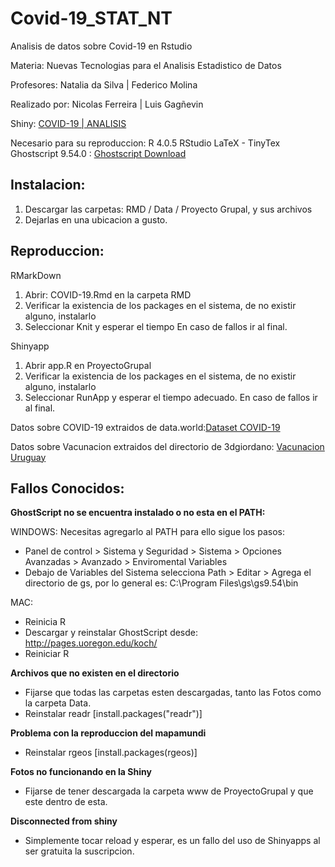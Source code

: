 # Covid-19_STAT_NT
Analisis de datos sobre Covid-19 en Rstudio 

Materia: Nuevas Tecnologias para el Analisis Estadistico de Datos

Profesores: Natalia da Silva | Federico Molina

Realizado por: Nicolas Ferreira | Luis Gagñevin

Shiny: [COVID-19 | ANALISIS ](https://luisgagn.shinyapps.io/Proyecto_COVID-19/)



Necesario para su reproduccion:
R 4.0.5
RStudio
LaTeX - TinyTex
Ghostscript 9.54.0 : [Ghostscript Download](https://ghostscript.com/download/gsdnld.html)



## Instalacion:
1) Descargar las carpetas: RMD / Data / Proyecto Grupal, y sus archivos
2) Dejarlas en una ubicacion a gusto.

## Reproduccion:

RMarkDown
1) Abrir: COVID-19.Rmd en la carpeta RMD
2) Verificar la existencia de los packages en el sistema, de no existir alguno, instalarlo
3) Seleccionar Knit y esperar el tiempo
   En caso de fallos ir al final.
  
Shinyapp
1) Abrir app.R en ProyectoGrupal
2) Verificar la existencia de los packages en el sistema, de no existir alguno, instalarlo
3) Seleccionar RunApp y esperar el tiempo adecuado.
   En caso de fallos ir al final.


Datos sobre COVID-19 extraidos de data.world:[Dataset COVID-19](https://data.world/covid-19-data-resource-hub/covid-19-case-counts)

Datos sobre Vacunacion extraidos del directorio de 3dgiordano: [Vacunacion Uruguay](https://github.com/3dgiordano/covid-19-uy-vacc-data/tree/main/data)





## Fallos Conocidos:

**GhostScript no se encuentra instalado o no esta en el PATH:**

WINDOWS:
Necesitas agregarlo al PATH para ello sigue los pasos:
- Panel de control > Sistema y Seguridad > Sistema > Opciones Avanzadas > Avanzado > Enviromental Variables
- Debajo de Variables del Sistema selecciona Path > Editar > Agrega el directorio de gs, por lo general es: C:\Program Files\gs\gs9.54\bin

MAC: 
- Reinicia R
- Descargar y reinstalar GhostScript desde: http://pages.uoregon.edu/koch/
- Reiniciar R

**Archivos que no existen en el directorio**
- Fijarse que todas las carpetas esten descargadas, tanto las Fotos como la carpeta Data.
- Reinstalar readr [install.packages("readr")]

**Problema con la reproduccion del mapamundi**
- Reinstalar rgeos [install.packages(rgeos)]

**Fotos no funcionando en la Shiny**
- Fijarse de tener descargada la carpeta www de ProyectoGrupal y que este dentro de esta.

**Disconnected from shiny**
- Simplemente tocar reload y esperar, es un fallo del uso de Shinyapps al ser gratuita la suscripcion.
